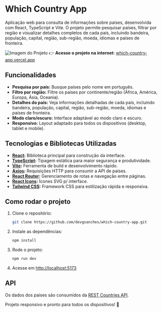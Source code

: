 # Which Country App

Aplicação web para consulta de informações sobre países, desenvolvida com React, TypeScript e Vite. O projeto permite pesquisar países, filtrar por região e visualizar detalhes completos de cada país, incluindo bandeira, população, capital, região, sub-região, moeda, idiomas e países de fronteira.

![Imagem do Projeto]([https://imgur.com/a/YvASTad](https://imgur.com/CYNC7p6)) 
👉 **Acesse o projeto na internet:** [which-country-app.vercel.app](https://which-country-app.vercel.app/)
## Funcionalidades

- **Pesquisa por país:** Busque países pelo nome em português.
- **Filtro por região:** Filtre os países por continente/região (África, América, Europa, Ásia, Oceania).
- **Detalhes do país:** Veja informações detalhadas de cada país, incluindo bandeira, população, capital, região, sub-região, moeda, idiomas e países de fronteira.
- **Modo claro/escuro:** Interface adaptável ao modo claro e escuro.
- **Responsivo:** Layout adaptado para todos os dispositivos (desktop, tablet e mobile).

## Tecnologias e Bibliotecas Utilizadas

- **[React](https://react.dev/):** Biblioteca principal para construção da interface.
- **[TypeScript](https://www.typescriptlang.org/):** Tipagem estática para maior segurança e produtividade.
- **[Vite](https://vitejs.dev/):** Ferramenta de build e desenvolvimento rápido.
- **[Axios](https://axios-http.com/):** Requisições HTTP para consumir a API de países.
- **[React Router](https://reactrouter.com/):** Gerenciamento de rotas e navegação entre páginas.
- **[React Icons](https://react-icons.github.io/react-icons/):** Ícones SVG p/ interface.
- **[Tailwind CSS](https://tailwindcss.com/):** Framework CSS para estilização rápida e responsiva.

## Como rodar o projeto

1. Clone o repositório:
   ```bash
   git clone https://github.com/devgsanches/which-country-app.git
   ```
2. Instale as dependências:
   ```bash
   npm install
   ```
3. Rode o projeto:
   ```bash
   npm run dev
   ```
4. Acesse em [http://localhost:5173](http://localhost:5173)

## API

Os dados dos países são consumidos da [REST Countries API](https://restcountries.com/).

Projeto responsivo e pronto para todos os dispositivos! 🚀
